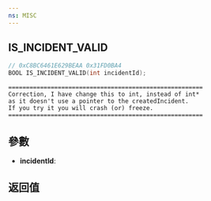 ```yaml
---
ns: MISC
---
```

## IS_INCIDENT_VALID

```c
// 0xC8BC6461E629BEAA 0x31FD0BA4
BOOL IS_INCIDENT_VALID(int incidentId);
```

```
=======================================================  
Correction, I have change this to int, instead of int*  
as it doesn't use a pointer to the createdIncident.  
If you try it you will crash (or) freeze.  
=======================================================  
```

## 參數
* **incidentId**: 

## 返回值
